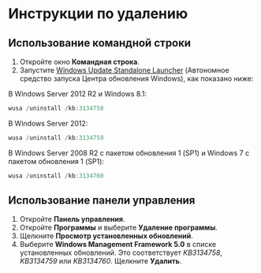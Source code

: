 # Инструкции по удалению

## Использование командной строки
1.  Откройте окно **Командная строка**.
2.  Запустите [Windows Update Standalone Launcher](https://support.microsoft.com/en-us/kb/934307) (Автономное средство запуска Центра обновления Windows), как показано ниже:

В Windows Server 2012 R2 и Windows 8.1:
```powershell
wusa /uninstall /kb:3134758
```
В Windows Server 2012:
```powershell
wusa /uninstall /kb:3134759
```
В Windows Server 2008 R2 с пакетом обновления 1 (SP1) и Windows 7 с пакетом обновления 1 (SP1):
```powershell
wusa /uninstall /kb:3134760
```

## Использование панели управления
1.  Откройте **Панель управления**.
2.  Откройте **Программы** и выберите **Удаление программы**.
3.  Щелкните **Просмотр установленных обновлений**.
4.  Выберите **Windows Management Framework 5.0** в списке установленных обновлений. Это соответствует *KB3134758*, *KB3134759* или *KB3134760*. Щелкните **Удалить**.
<!--HONumber=Mar16_HO2-->
